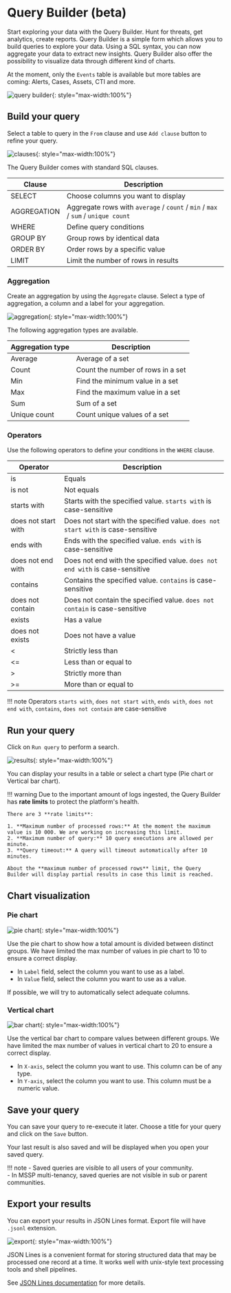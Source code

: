 # Query Builder (beta)

Start exploring your data with the Query Builder. Hunt for threats, get analytics, create reports. Query Builder is a simple form which allows you to build queries to explore your data. 
Using a SQL syntax, you can now aggregate your data to extract new insights. Query Builder also offer the possibility to visualize data through different kind of charts.

At the moment, only the `Events` table is available but more tables are coming: Alerts, Cases, Assets, CTI and more.

![query builder](/assets/operation_center/events/query-builder.png){: style="max-width:100%"}

## Build your query

Select a table to query in the `From` clause and use `Add clause` button to refine your query.

![clauses](/assets/operation_center/events/qb-clauses.png){: style="max-width:100%"}

The Query Builder comes with standard SQL clauses.

| Clause | Description |
| --- | --- |
| SELECT | Choose columns you want to display |
| AGGREGATION | Aggregate rows with `average` / `count` / `min` / `max` / `sum` / `unique count` |
| WHERE | Define query conditions |
| GROUP BY | Group rows by identical data |
| ORDER BY | Order rows by a specific value |
| LIMIT | Limit the number of rows in results |

### Aggregation

Create an aggregation by using the `Aggregate` clause. Select a type of aggregation, a column and a label for your aggregation.

![aggregation](/assets/operation_center/events/qb-aggregation.png){: style="max-width:100%"}

The following aggregation types are available.

| Aggregation type | Description |
| --- | --- |
| Average | Average of a set |
| Count | Count the number of rows in a set |
| Min | Find the minimum value in a set |
| Max | Find the maximum value in a set |
| Sum | Sum of a set|
| Unique count | Count unique values of a set |

### Operators

Use the following operators to define your conditions in the `WHERE` clause.

| Operator | Description |
| --- | --- |
| is | Equals |
| is not | Not equals |
| starts with | Starts with the specified value. `starts with` is case-sensitive |
| does not start with | Does not start with the specified value. `does not start with` is case-sensitive |
| ends with | Ends with the specified value. `ends with` is case-sensitive |
| does not end with | Does not end with the specified value. `does not end with` is case-sensitive |
| contains | Contains the specified value. `contains` is case-sensitive |
| does not contain | Does not contain the specified value. `does not contain` is case-sensitive |
| exists | Has a value |
| does not exists | Does not have a value |
| < | Strictly less than |
| <= | Less than or equal to |
| > | Strictly more than |
| >= | More than or equal to |

!!! note
    Operators `starts with`, `does not start with`, `ends with`, `does not end with`, `contains`, `does not contain` are case-sensitive

## Run your query

Click on `Run query` to perform a search.

![results](/assets/operation_center/events/qb-results.png){: style="max-width:100%"}

You can display your results in a table or select a chart type (Pie chart or Vertical bar chart).

!!! warning
    Due to the important amount of logs ingested, the Query Builder has **rate limits** to protect the platform's health.

    There are 3 **rate limits**:

    1. **Maximum number of processed rows:** At the moment the maximum value is 10 000. We are working on increasing this limit.
    2. **Maximum number of query:** 10 query executions are allowed per minute.
    3. **Query timeout:** A query will timeout automatically after 10 minutes.

    About the **maximum number of processed rows** limit, the Query Builder will display partial results in case this limit is reached.

## Chart visualization

### Pie chart

![pie chart](/assets/operation_center/events/qb-pie-chart.png){: style="max-width:100%"}

Use the pie chart to show how a total amount is divided between distinct groups. We have limited the max number of values in pie chart to 10 to ensure a correct display.

- In `Label` field, select the column you want to use as a label.
- In `Value` field, select the column you want to use as a value.

If possible, we will try to automatically select adequate columns.

### Vertical chart

![bar chart](/assets/operation_center/events/qb-bar-chart.png){: style="max-width:100%"}

Use the vertical bar chart to compare values between different groups. We have limited the max number of values in vertical chart to 20 to ensure a correct display.

- In `X-axis`, select the column you want to use. This column can be of any type.
- In `Y-axis`, select the column you want to use. This column must be a numeric value.

## Save your query

You can save your query to re-execute it later.
Choose a title for your query and click on the `Save` button.

Your last result is also saved and will be displayed when you open your saved query.

!!! note 
    - Saved queries are visible to all users of your community.<br/>
    - In MSSP multi-tenancy, saved queries are not visible in sub or parent communities.

## Export your results

You can export your results in JSON Lines format. Export file will have `.jsonl` extension.

![export](/assets/operation_center/events/qb-export.png){: style="max-width:100%"}

JSON Lines is a convenient format for storing structured data that may be processed one record at a time. It works well with unix-style text processing tools and shell pipelines.

See [JSON Lines documentation](https://jsonlines.org/) for more details.